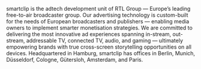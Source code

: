 smartclip is the adtech development unit of RTL Group — Europe’s leading free-to-air broadcaster group. Our advertising technology is custom-built for the needs of European broadcasters and publishers — enabling media owners to implement smarter monetisation strategies. We are committed to delivering the most innovative ad experiences spanning in-stream, out-stream, addressable TV, connected TV, audio, and gaming — ultimately empowering brands with true cross-screen storytelling opportunities on all devices.
Headquartered in Hamburg, smartclip has offices in Berlin, Munich, Düsseldorf, Cologne, Gütersloh, Amsterdam, and Paris.
